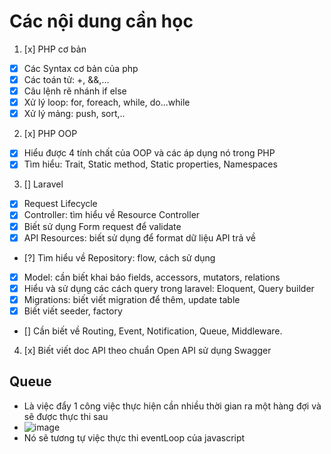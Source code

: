 # Các nội dung cần học

1. [x] PHP cơ bản
- [x] Các Syntax cơ bản của php
- [x] Các toán tử: +, &&,...
- [x] Câu lệnh rẽ nhánh if else
- [x] Xử lý loop: for, foreach, while, do...while
- [x] Xử lý mảng: push, sort,..

2. [x] PHP OOP
- [x] Hiểu được 4 tính chất của OOP và các áp dụng nó trong PHP
- [x] Tìm hiểu: Trait, Static method, Static properties, Namespaces

3. [] Laravel
- [x] Request Lifecycle
- [x] Controller: tìm hiểu về Resource Controller
- [x] Biết sử dụng Form request để validate
- [x] API Resources: biết sử dụng để format dữ liệu API trả về
- [?] Tìm hiểu về Repository: flow, cách sử dụng
- [x] Model: cần biết khai báo fields, accessors, mutators, relations
- [x] Hiểu và sử dụng các cách query trong laravel: Eloquent, Query builder
- [x] Migrations: biết viết migration để thêm, update table
- [x] Biết viết seeder, factory
- [] Cần biết về Routing, Event, Notification, Queue, Middleware.

4. [x] Biết viết doc API theo chuẩn Open API sử dụng Swagger

## Queue
- Là việc đẩy 1 công việc thực hiện cần nhiều thời gian ra một hàng đợi và sẽ được thực thi sau
- ![image](https://github.com/duclnph24870/demo_laravel/assets/109266379/7b731b90-7030-4c40-b765-6b450898086e)
- Nó sẽ tương tự việc thực thi eventLoop của javascript
